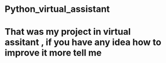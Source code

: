 # Python_virtual_assistant
# That was my project in virtual assitant , if you have any idea how to improve it more tell me
